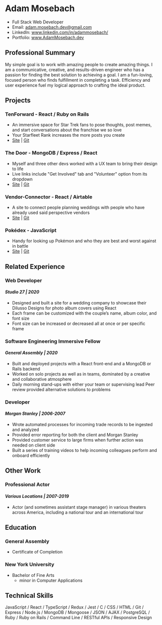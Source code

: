 # Adam Mosebach

- Full Stack Web Developer
- Email: adam.mosebach.dev@gmail.com
- LinkedIn: www.linkedin.com/in/adammosebach/
- Portfolio: www.AdamMosebach.dev

## Professional Summary

My simple goal is to work with amazing people to create amazing things. I am a communicative, creative, and results-driven engineer who has a passion for finding the best solution to achieving a goal. I am a fun-loving, focused person who finds fulfillment in completing a task. Efficiency and user experience fuel my logical approach to crafting the ideal product.

## Projects

### TenForward - React / Ruby on Rails

- An immersive space for Star Trek fans to pose thoughts, post memes, and start conversations about the franchise we so love
- Your Starfleet Rank increases the more posts you create
- [Site](https://tenforward.netlify.app/) | [Git](https://github.com/adamjmosebach/TenForward)

### The Door - MongoDB / Express / React

- Myself and three other devs worked with a UX team to bring their design to life
- Live links include "Get Involved" tab and "Volunteer" option from its dropdown
- [Site](https://the-door-nyc.netlify.app/) | [Git](https://github.com/adamjmosebach/The-Door)

### Vendor-Connector - React / Airtable

- A site to connect people planning weddings with people who have already used said perspective vendors
- [Site](https://vendor-connector.netlify.app/) | [Git](https://github.com/adamjmosebach/wedding-planning-app)

### Pokédex - JavaScript

- Handy for looking up Pokémon and who they are best and worst against in battle
- [Site](https://adamjmosebach.github.io/pokedex/) | [Git](https://github.com/adamjmosebach/pokedex)

## Related Experience

### Web Developer

#### _Studio 27 | 2020_

- Designed and built a site for a wedding company to showcase their Dilusso Designs for photo album covers using React
- Each frame can be customized with the couple’s name, album color, and font size
- Font size can be increased or decreased all at once or per specific frame

### Software Engineering Immersive Fellow

#### _General Assembly | 2020_

- Built and deployed projects with a React front-end and a MongoDB or Rails backend
- Worked on solo projects as well as in teams, dominated by a creative and collaborative atmosphere
- Daily morning stand-ups with either your team or supervising lead
  Peer review provided alternative solutions to problems

### Developer

#### _Morgan Stanley | 2006-2007_

- Wrote automated processes for incoming trade records to be ingested and analyzed
- Provided error reporting for both the client and Morgan Stanley
- Provided customer service to large firms when further action was needed on client side
- Built a series of training videos to help incoming colleagues perform and onboard efficiently

## Other Work

### Professional Actor

#### _Various Locations | 2007-2019_

- Actor (and sometimes assistant stage manager) in various theaters across America, including a national tour and an international tour

## Education

### General Assembly

- Certificate of Completion

### New York University

- Bachelor of Fine Arts
  - minor in Computer Applications

## Technical Skills

JavaScript /
React /
TypeScript /
Redux /
Jest /
C /
CSS /
HTML /
Git /
Express /
Node.js /
MongoDB /
Mongoose /
JSON / AJAX /
PostgreSQL /
Ruby /
Ruby on Rails /
Command Line /
RESTful APIs /
Responsive Design
